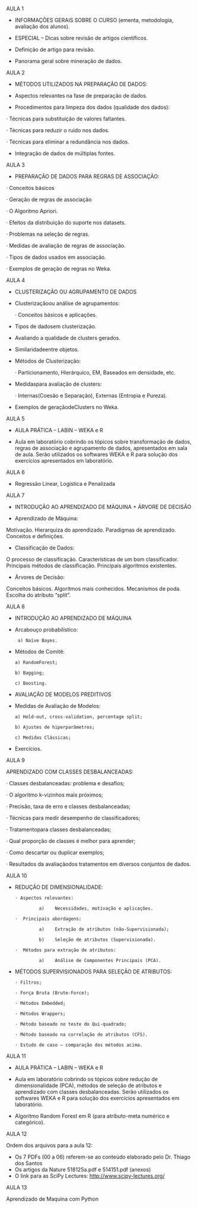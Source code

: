 AULA 1

-   INFORMAÇÕES GERAIS SOBRE O CURSO (ementa, metodologia, avaliação dos alunos).

-   ESPECIAL – Dicas sobre revisão de artigos científicos.

-   Definição de artigo para revisão.

-   Panorama geral sobre mineração de dados.


AULA 2

- MÉTODOS UTILIZADOS NA PREPARAÇÃO DE DADOS:

- Aspectos relevantes na fase de preparação de dados.

- Procedimentos para limpeza dos dados (qualidade dos dados):

· Técnicas para substituição de valores faltantes.

· Técnicas para reduzir o ruído nos dados.

· Técnicas para eliminar a redundância nos dados.

- Integração de dados de múltiplas fontes.


AULA 3

- PREPARAÇÃO DE DADOS PARA REGRAS DE ASSOCIAÇÃO:

·         Conceitos básicos

·         Geração de regras de associação

·         O Algoritmo Apriori.

·         Efeitos da distribuição do suporte nos datasets.

·         Problemas na seleção de regras.

·         Medidas de avaliação de regras de associação.

·         Tipos de dados usados em associação.

·         Exemplos de geração de regras no Weka.


AULA 4

- CLUSTERIZAÇÃO OU AGRUPAMENTO DE DADOS

- Clusterizaçãoou análise de agrupamentos:

    ·  Conceitos básicos e aplicações.

- Tipos de dadosem clusterização.

- Avaliando a qualidade de clusters gerados.

- Similaridadeentre objetos.

- Métodos de Clusterização:

    ·  Particionamento, Hierárquico, EM, Baseados em densidade, etc.

- Medidaspara avaliação de clusters:

    ·  Internas(Coesão e Separação), Externas (Entropia e Pureza).

- Exemplos de geraçãodeClusters no Weka.


AULA 5

- AULA PRÁTICA – LABIN – WEKA e R

- Aula em laboratório cobrindo os tópicos sobre transformação de dados, regras de associação e agrupamento de dados, apresentados em sala de aula. Serão utilizados os softwares WEKA e R para solução dos exercícios apresentados em laboratório.


AULA 6

- Regressão Linear, Logística e Penalizada


AULA 7

- INTRODUÇÃO AO APRENDIZADO DE MÁQUINA + ÁRVORE DE DECISÃO

- Aprendizado de Máquina:

Motivação.
Hierarquiza do aprendizado.
Paradigmas de aprendizado.
Conceitos e definições.
- Classificação de Dados:

O processo de classificação.
Características de um bom classificador.
Principais métodos de classificação.
Principais algoritmos existentes.
- Árvores de Decisão:

Conceitos básicos.
Algoritmos mais conhecidos.
Mecanismos de poda.
Escolha do atributo “split”.


AULA 8

- INTRODUÇÃO AO APRENDIZADO DE MÁQUINA

- Arcabouço probabilístico:

       a) Naïve Bayes.

- Métodos de Comitê:

      a) RandomForest;

      b) Bagging;

      c) Boosting.

- AVALIAÇÃO DE MODELOS PREDITIVOS

- Medidas de Avaliação de Modelos:

      a) Hold-out, cross-validation, percentage split;

      b) Ajustes de hiperparâmetros;

      c) Medidas Clássicas;

- Exercícios.


AULA 9

APRENDIZADO COM CLASSES DESBALANCEADAS:

·         Classes desbalanceadas: problema e desafios;

·         O algoritmo k-vizinhos mais próximos;

·         Precisão, taxa de erro e classes desbalanceadas;

·         Técnicas para medir desempenho de classificadores;

·         Tratamentopara classes desbalanceadas;

·         Qual proporção de classes é melhor para aprender;

·         Como descartar ou duplicar exemplos;

·         Resultados  da avaliaçãodos tratamentos em diversos conjuntos de dados.



AULA 10

- REDUÇÃO DE DIMENSIONALIDADE:

      · Aspectos relevantes:

               a)    Necessidades, motivação e aplicações.

      ·  Principais abordagens:

               a)    Extração de atributos (não-Supervisionada);

               b)    Seleção de atributos (Supervisionada).

      ·  Métodos para extração de atributos:

               a)    Análise de Componentes Principais (PCA).

- MÉTODOS SUPERVISIONADOS PARA SELEÇÃO DE ATRIBUTOS:

      · Filtros;

      · Força Bruta (Brute-Force);

      · Métodos Embedded;

      · Métodos Wrappers;

      · Método baseado no teste do Qui-quadrado;

      · Método baseado na correlação de atributos (CFS).

      · Estudo de caso – comparação dos métodos acima.


AULA 11

- AULA PRÁTICA – LABIN – WEKA e R

- Aula em laboratório cobrindo os tópicos sobre redução de dimensionalidade (PCA), métodos de seleção de atributos e aprendizado com classes desbalanceadas. Serão utilizados os softwares WEKA e R para solução dos exercícios apresentados em laboratório.

- Algoritmo Random Forest em R (para atributo-meta numérico e categórico).


AULA 12

Ordem dos arquivos para a aula 12:

- Os 7 PDFs (00 a 06) referem-se ao conteúdo elaborado pelo Dr. Thiago dos Santos
- Os artigos da Nature 518125a.pdf e 514151.pdf (anexos)
- O link para as SciPy Lectures: http://www.scipy-lectures.org/


AULA 13

Aprendizado de Maquina com Python
